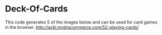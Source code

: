 # Deck-Of-Cards
This code generates 5 of the images below and can be used for card games in the browser.
http://acbl.mybigcommerce.com/52-playing-cards/
